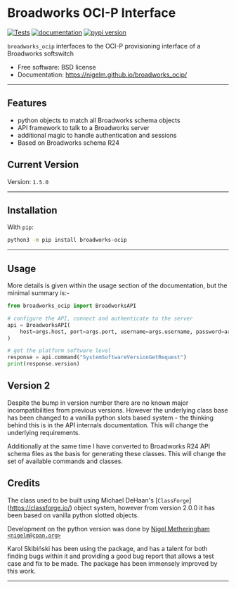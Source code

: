 # Broadworks OCI-P Interface

[![Tests](https://github.com/nigelm/broadworks_ocip/workflows/Tests/badge.svg)](https://github.com/nigelm/broadworks_ocip/actions?workflow=Tests)
[![documentation](https://img.shields.io/badge/docs-mkdocs%20material-blue.svg?style=flat)](https://nigelm.github.io/broadworks_ocip/)
[![pypi version](https://img.shields.io/pypi/v/broadworks_ocip.svg)](https://pypi.python.org/pypi/broadworks_ocip)

`broadworks_ocip` interfaces to the OCI-P provisioning interface of a Broadworks softswitch


- Free software: BSD license
- Documentation: https://nigelm.github.io/broadworks_ocip/

----

## Features

- python objects to match all Broadworks schema objects
- API framework to talk to a Broadworks server
- additional magic to handle authentication and sessions
- Based on Broadworks schema R24

## Current Version

Version: `1.5.0`

----

## Installation

With `pip`:
```bash
python3 -m pip install broadworks-ocip
```

----

## Usage

More details is given within the usage section of the documentation, but the
minimal summary is:-

```python
from broadworks_ocip import BroadworksAPI

# configure the API, connect and authenticate to the server
api = BroadworksAPI(
    host=args.host, port=args.port, username=args.username, password=args.password,
)

# get the platform software level
response = api.command("SystemSoftwareVersionGetRequest")
print(response.version)
```

## Version 2

Despite the bump in version number there are no known major incompatibilities
from previous versions.  However the underlying class base has been changed
to a vanilla python slots based system - the thinking behind this is in the
API internals documentation.  This will change the underlying requirements.

Additionally at the same time I have converted to Broadworks R24 API schema
files as the basis for generating these classes.  This will change the set of
available commands and classes.


## Credits

The class used to be built using Michael DeHaan's [`ClassForge`]
(https://classforge.io/) object system, however from version 2.0.0 it has
been based on vanilla python slotted objects.

Development on the python version was done by
[Nigel Metheringham `<nigelm@cpan.org>`](https://github.com/nigelm/)

Karol Skibiński has been using the package, and has a talent for both finding
bugs within it and providing a good bug report that allows a test case and fix
to be made.  The package has been immensely improved by this work.

----
